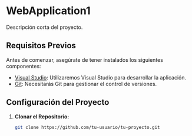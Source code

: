 # WebApplication1

Descripción corta del proyecto.

## Requisitos Previos

Antes de comenzar, asegúrate de tener instalados los siguientes componentes:

- [Visual Studio](https://visualstudio.microsoft.com/): Utilizaremos Visual Studio para desarrollar la aplicación.
- [Git](https://git-scm.com/): Necesitarás Git para gestionar el control de versiones.

## Configuración del Proyecto

1. **Clonar el Repositorio:**
   ```bash
   git clone https://github.com/tu-usuario/tu-proyecto.git
